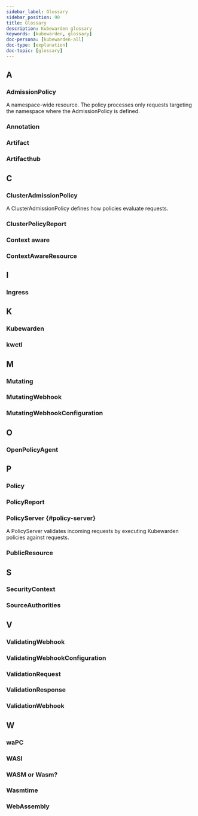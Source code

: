 ```yaml
---
sidebar_label: Glossary
sidebar_position: 90
title: Glossary
description: Kubewarden glossary
keywords: [kubewarden, glossary]
doc-persona: [kubewarden-all]
doc-type: [explanation]
doc-topic: [glossary]
---
```


<head>
  <link rel="canonical" href="https://docs.kubewarden.io/glossary"/>
</head>

## A

### AdmissionPolicy

A namespace-wide resource. The policy processes only requests targeting the
namespace where the AdmissionPolicy is defined.

### Annotation

### Artifact

### Artifacthub

## C

### ClusterAdmissionPolicy

A ClusterAdmissionPolicy defines how policies evaluate requests.

### ClusterPolicyReport

### Context aware

### ContextAwareResource

## I

### Ingress

## K

### Kubewarden

### kwctl

## M

### Mutating

### MutatingWebhook

### MutatingWebhookConfiguration

## O

### OpenPolicyAgent

## P

### Policy

### PolicyReport

### PolicyServer {#policy-server}

A PolicyServer validates incoming requests by executing Kubewarden policies against requests.

### PublicResource

## S

### SecurityContext

### SourceAuthorities

## V

### ValidatingWebhook

### ValidatingWebhookConfiguration

### ValidationRequest

### ValidationResponse

### ValidationWebhook

## W

### waPC

### WASI

### WASM or Wasm?

### Wasmtime

### WebAssembly

